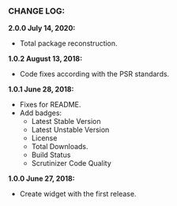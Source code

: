 ### CHANGE LOG:

**2.0.0 July 14, 2020:**
- Total package reconstruction.

**1.0.2 August 13, 2018:**
- Code fixes according with the PSR standards.

**1.0.1 June 28, 2018:**
- Fixes for README.
- Add badges:
    - Latest Stable Version
    - Latest Unstable Version
    - License
    - Total Downloads.
    - Build Status
    - Scrutinizer Code Quality

**1.0.0 June 27, 2018:**
- Create widget with the first release.
